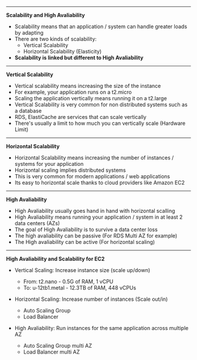 ****
**Scalability and High Avaliability**

* Scalability means that an application / system can handle greater loads by adapting
* There are two kinds of scalability:
    * Vertical Scalability 
    * Horizontal Scalability (Elasticity)
* **Scalability is linked but different to High Avaliability**
****

**Vertical Scalability**

* Vertical scalability means increasing the size of the instance
* For example, your application runs on a t2.micro
* Scaling the application vertically means running it on a t2.large
* Vertical Scalability is very common for non distributed systems such as a database
* RDS, ElastiCache are services that can scale vertically
* There's usually a limit to how much you can vertically scale (Hardware Limit)
****

**Horizontal Scalability**

* Horizontal Scalability means increasing the number of instances / systems for your application
* Horizontal scaling implies distributed systems
* This is very common for modern applications / web applications
* Its easy to horizontal scale thanks to cloud providers like Amazon EC2
****

**High Avaliability**

* High Avaliability usually goes hand in hand with horizontal scalling
* High Avaliability means running your application / system in at least 2 data centers (AZs)
* The goal of High Avaliability is to survive a data center loss
* The high avaliability can be passive (For RDS Multi AZ for example)
* The High avaliability can be active (For horizontal scaling)
****

**High Avaliability and Scalability for EC2**

* Vertical Scaling: Increase instance size (scale up/down)
    * From: t2.nano - 0.5G of RAM, 1 vCPU
    * To: u-12tb1.metal - 12.3TB of RAM, 448 vCPUs

* Horizontal Scaling: Increase number of instances (Scale out/in)
    * Auto Scaling Group
    * Load Balancer

* High Avaliability: Run instances for the same application across multiple AZ
    * Auto Scaling Group multi AZ
    * Load Balancer multi AZ

